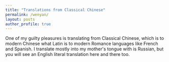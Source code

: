 ```yaml
---
title: "Translations from Classical Chinese"
permalink: /wenyan/
layout: posts
author_profile: true
---
```


One of my guilty pleasures is translating from Classical Chinese, which is to modern Chinese what Latin is to modern Romance languages like French and Spanish. I translate mostly into my mother's tongue with is Russian, but you will see an English literal translation here and there too.